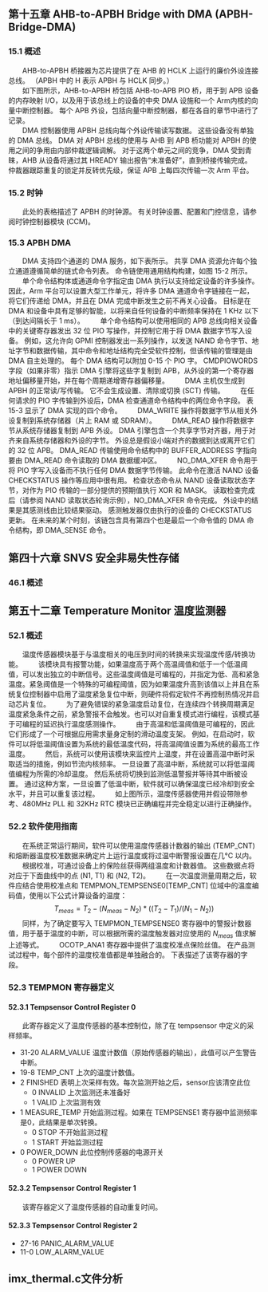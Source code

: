 ## 第十五章 AHB-to-APBH Bridge with DMA (APBH-Bridge-DMA)
### 15.1 概述
&emsp;&emsp;AHB-to-APBH 桥接器为芯片提供了在 AHB 的 HCLK 上运行的廉价外设连接总线。 （APBH 中的 H 表示 APBH 与 HCLK 同步。）  
&emsp;&emsp;如下图所示，AHB-to-APBH 桥包括 AHB-to-APB PIO 桥，用于到 APB 设备的内存映射 I/O，以及用于该总线上的设备的中央 DMA 设施和一个 Arm内核的向量中断控制器。 每个 APB 外设，包括向量中断控制器，都在各自的章节中进行了记录。  
&emsp;&emsp;DMA 控制器使用 APBH 总线向每个外设传输读写数据。 这些设备没有单独的 DMA 总线。 DMA 对 APBH 总线的使用与 AHB 到 APB 桥功能对 APBH 的使用之间的争用由内部仲裁逻辑调解。 对于这两个单元之间的竞争，DMA 受到青睐，AHB 从设备将通过其 HREADY 输出报告“未准备好”，直到桥接传输完成。 仲裁器跟踪重复的锁定并反转优先级，保证 APB 上每四次传输一次 Arm 平台。 
### 15.2 时钟
&emsp;&emsp;此处的表格描述了 APBH 的时钟源。 有关时钟设置、配置和门控信息，请参阅时钟控制器模块 (CCM)。 
### 15.3 APBH DMA
&emsp;&emsp;DMA 支持四个通道的 DMA 服务，如下表所示。 共享 DMA 资源允许每个独立通道遵循简单的链式命令列表。 命令链使用通用结构构建，如图 15-2 所示。 
&emsp;&emsp;单个命令结构体或通道命令字指定由 DMA 执行以支持给定设备的许多操作。 因此，Arm 平台可以设置大型工作单元，将许多 DMA 通道命令字链接在一起，将它们传递给 DMA，并且在 DMA 完成中断发生之前不再关心设备。 目标是在 DMA 和设备中具有足够的智能，以将来自任何设备的中断频率保持在 1 KHz 以下（到达间隔长于 1 ms）。 
&emsp;&emsp;单个命令结构可以使用相同的 APB 总线向相关设备中的关键寄存器发出 32 位 PIO 写操作，并控制它用于将 DMA 数据字节写入设备。 例如，这允许向 GPMI 控制器发出一系列操作，以发送 NAND 命令字节、地址字节和数据传输，其中命令和地址结构完全受软件控制，但该传输的管理是由 DMA 自主处理的。 每个 DMA 结构可以附加 0-15 个 PIO 字。 CMDPIOWORDS 字段（如果非零）指示 DMA 引擎将这些字复制到 APB，从外设的第一个寄存器地址偏移量开始，并在每个周期递增寄存器偏移量。 
&emsp;&emsp;DMA 主机仅生成到 APBH 的正常读/写传输。 它不会生成设置、清除或切换 (SCT) 传输。 
&emsp;&emsp;在任何请求的 PIO 字传输到外设后，DMA 检查通道命令结构中的两位命令字段。 表 15-3 显示了 DMA 实现的四个命令。 
&emsp;&emsp;DMA_WRITE 操作将数据字节从相关外设复制到系统存储器（片上 RAM 或 SDRAM）。 
&emsp;&emsp;DMA_READ 操作将数据字节从系统存储器复制到 APB 外设。 DMA 引擎包含一个共享字节对齐器，用于对齐来自系统存储器和外设的字节。 外设总是假设小端对齐的数据到达或离开它们的 32 位 APB。 DMA_READ 传输使用命令结构中的 BUFFER_ADDRESS 字指向要由 DMA_READ 命令读取的 DMA 数据缓冲区。
&emsp;&emsp;NO_DMA_XFER 命令用于将 PIO 字写入设备而不执行任何 DMA 数据字节传输。 此命令在激活 NAND 设备 CHECKSTATUS 操作等应用中很有用。 检查状态命令从 NAND 设备读取状态字节，对作为 PIO 传输的一部分提供的预期值执行 XOR 和 MASK。 读取检查完成后（请参阅 NAND 读取状态轮询示例），NO_DMA_XFER 命令完成。 外设中的结果是其感测线由比较结果驱动。 感测触发器仅由执行的设备的 CHECKSTATUS 更新。 在未来的某个时刻，该链包含具有第四个也是最后一个命令值的 DMA 命令结构，即 DMA_SENSE 命令。 





















## 第四十六章 SNVS 安全非易失性存储
### 46.1 概述


## 第五十二章 Temperature Monitor 温度监测器
### 52.1 概述
&emsp;&emsp;温度传感器模块基于与温度相关的电压到时间的转换来实现温度传感/转换功能。 
&emsp;&emsp;该模块具有报警功能，如果温度高于两个高温阈值和低于一个低温阈值，可以发出独立的中断信号。这些温度阈值是可编程的，并指定为低、高和紧急温度。紧急阈值是一个特殊的可编程阈值，因为如果温度升高到该值以上并且在系统复位控制器中启用了温度紧急复位中断，则硬件将假定软件不再控制热情况并启动芯片复位。 
&emsp;&emsp;为了避免错误的紧急温度启动复位，在连续四个转换周期满足温度紧急条件之前，紧急警报不会触发。也可以对自重复模式进行编程，该模式基于可编程的延迟执行温度感测操作。 
&emsp;&emsp;由于高温和低温阈值是可编程的，因此它们形成了一个可根据应用需求量身定制的滑动温度支架。 例如，在启动时，软件可以将低温阈值设置为系统的最低温度代码，将高温阈值设置为系统的最高工作温度。
&emsp;&emsp;然后，系统可以使用该模块来监控片上温度，并在设置高温中断时采取适当的措施，例如节流内核频率。 一旦设置了高温中断，系统就可以将低温阈值编程为所需的冷却温度。 然后系统将切换到监测低温警报并等待其中断被设置。 通过这种方案，一旦设置了低温中断，软件就可以确保温度已经冷却到安全水平，并且可以重复该过程。 
&emsp;&emsp;如上图所示，温度传感器使用并假设带隙参考、480MHz PLL 和 32KHz RTC 模块已正确编程并完全稳定以进行正确操作。 
### 52.2 软件使用指南
&emsp;&emsp;在系统正常运行期间，软件可以使用温度传感器计数器的输出 (TEMP_CNT) 和熔断器温度校准数据来确定片上运行温度或将过温中断警报设置在几°C 以内。
&emsp;&emsp;根据校准，可通过设备上的保险丝获得两组温度和计数器值。 这些数据点将对应于下面曲线中的点 (N1, T1) 和 (N2, T2)。 
&emsp;&emsp;在一次温度测量周期之后，软件应结合使用校准点和 TEMPMON_TEMPSENSE0[TEMP_CNT] 位域中的温度编码值，使用以下公式计算设备的温度： 
$$T_{meas} = T_2 - (N_{meas} - N_2) * ((T_2 - T_1)/(N_1 - N_2))$$
&emsp;&emsp;同样，为了确定要写入 TEMPMON_TEMPSENSE0 寄存器中的警报计数器值，用于基于温度的中断，可以根据所需的温度触发器对应使用的 $N_{meas}$ 值求解上述等式。
&emsp;&emsp;OCOTP_ANA1 寄存器中提供了温度校准点保险丝值。 在产品测试过程中，每个部件的温度校准值都是单独融合的。 下表描述了该寄存器的字段。 
### 52.3 TEMPMON 寄存器定义
#### 52.3.1 Tempsensor Control Register 0
&emsp;&emsp;此寄存器定义了温度传感器的基本控制位，除了在 tempsensor 中定义的采样频率。
* 31-20 ALARM_VALUE 温度计数值（原始传感器的输出），此值可以产生警告中断。
* 19-8 TEMP_CNT 上次的温度计数值。
* 2 FINISHED 表明上次采样有效。每次监测开始之后，sensor应该清空此位
  * 0 INVALID 上次监测还未准备好
  * 1 VALID 上次监测有效
* 1 MEASURE_TEMP 开始监测过程。如果在 TEMPSENSE1 寄存器中监测频率是0，此结果是单次转换。
  * 0 STOP 不开始监测过程
  * 1 START 开始监测过程
* 0 POWER_DOWN 此位控制传感器的电源开关
  * 0 POWER UP
  * 1 POWER DOWN
#### 52.3.2 Tempsensor Control Register 1
&emsp;&emsp;该寄存器定义了温度传感器的自动重复时间。 
#### 52.3.3 Tempsensor Control Register 2
* 27-16 PANIC_ALARM_VALUE 
* 11-0 LOW_ALARM_VALUE

## imx_thermal.c文件分析










